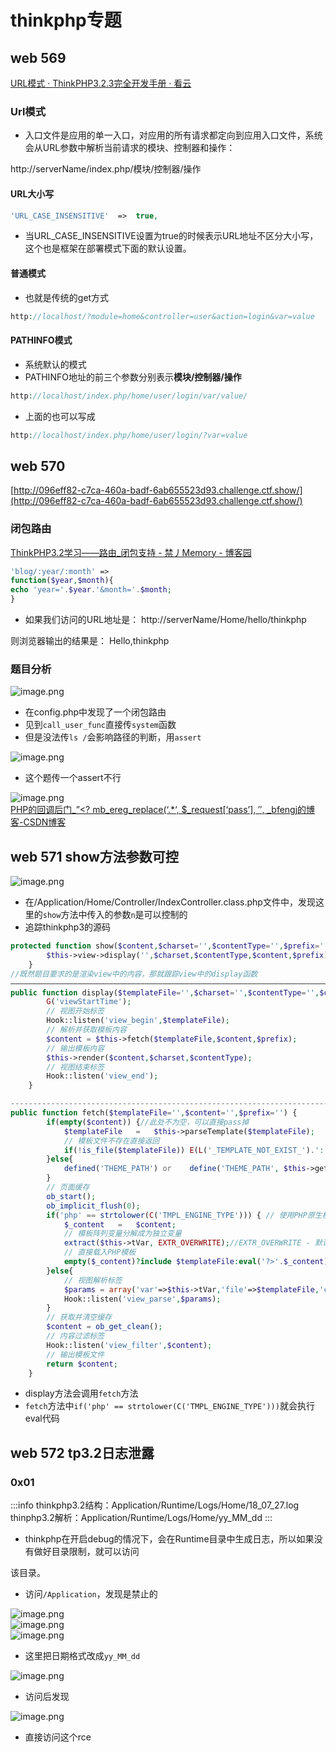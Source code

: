 # thinkphp专题

## web 569

[URL模式 · ThinkPHP3.2.3完全开发手册 · 看云](https://www.kancloud.cn/manual/thinkphp/1697)

### Url模式

- 入口文件是应用的单一入口，对应用的所有请求都定向到应用入口文件，系统会从URL参数中解析当前请求的模块、控制器和操作：

http://serverName/index.php/模块/控制器/操作

#### URL大小写

```php
'URL_CASE_INSENSITIVE'  =>  true, 
```

- 当URL_CASE_INSENSITIVE设置为true的时候表示URL地址不区分大小写，这个也是框架在部署模式下面的默认设置。

#### 普通模式

- 也就是传统的get方式

```php
http://localhost/?module=home&controller=user&action=login&var=value
```

#### PATHINFO模式

- 系统默认的模式
- PATHINFO地址的前三个参数分别表示**模块/控制器/操作**

```php
http://localhost/index.php/home/user/login/var/value/
```

- 上面的也可以写成

```php
http://localhost/index.php/home/user/login/?var=value
```

## web 570

[http://096eff82-c7ca-460a-badf-6ab655523d93.challenge.ctf.show/](http://096eff82-c7ca-460a-badf-6ab655523d93.challenge.ctf.show/)

### 闭包路由

[ThinkPHP3.2学习——路由_闭包支持 - 禁丿Memory - 博客园](https://www.cnblogs.com/leqing/p/6861644.html)

```php
'blog/:year/:month' =>
function($year,$month){
echo 'year='.$year.'&month='.$month;
}
```

- 如果我们访问的URL地址是： http://serverName/Home/hello/thinkphp

则浏览器输出的结果是： Hello,thinkphp

### 题目分析

![image.png](https://cdn.nlark.com/yuque/0/2023/png/29405061/1678781815265-620c4d29-f980-4705-8015-49013bd0ab85.png#averageHue=%23222120&clientId=uca3f5732-314b-4&from=paste&height=395&id=u21171f5b&originHeight=868&originWidth=1305&originalType=binary&ratio=2.200000047683716&rotation=0&showTitle=false&size=129985&status=done&style=none&taskId=ueea2054f-cbc0-4cc5-bb87-28e28cc2487&title=&width=593.1818053249488)

- 在config.php中发现了一个闭包路由
- 见到`call_user_func`直接传`system`函数
- 但是没法传`ls /`会影响路径的判断，用`assert`

![image.png](https://cdn.nlark.com/yuque/0/2023/png/29405061/1678783176911-fc6f084c-99c3-4402-918f-b84d33c2d054.png#averageHue=%23fefefe&clientId=uca3f5732-314b-4&from=paste&height=410&id=u93a65887&originHeight=902&originWidth=2077&originalType=binary&ratio=2.200000047683716&rotation=0&showTitle=false&size=60016&status=done&style=none&taskId=ub82f702e-ee77-450d-ba57-cc7e5952d3e&title=&width=944.0908886282901)

- 这个题传一个assert不行

![image.png](https://cdn.nlark.com/yuque/0/2023/png/29405061/1678783404699-bb66b7f9-e4a2-415d-ac93-bc988ddec44a.png#averageHue=%23f5f5f5&clientId=uca3f5732-314b-4&from=paste&height=151&id=uf7626c47&originHeight=333&originWidth=1950&originalType=binary&ratio=2.200000047683716&rotation=0&showTitle=false&size=76175&status=done&style=none&taskId=u5c3a89d9-55c3-4490-a3a9-487d8287efd&title=&width=886.3636171522223)<br />[PHP的回调后门_”<? mb_ereg_replace(‘.*‘, $_request[‘pass’], ″, \_bfengj的博客-CSDN博客](https://blog.csdn.net/rfrder/article/details/109136388)

## web 571 show方法参数可控

![image.png](https://cdn.nlark.com/yuque/0/2023/png/29405061/1678784780836-a9806062-79a8-460e-802b-6b10cd25b664.png#averageHue=%23201f1f&clientId=uca3f5732-314b-4&from=paste&height=201&id=u1afb550d&originHeight=443&originWidth=1974&originalType=binary&ratio=2.200000047683716&rotation=0&showTitle=false&size=69001&status=done&style=none&taskId=ubfafd963-1e33-4024-8e68-5ecdfc8fa72&title=&width=897.272707824865)

- 在/Application/Home/Controller/IndexController.class.php文件中，发现这里的`show`方法中传入的参数`n`是可以控制的
- 追踪thinkphp3的源码

```php
protected function show($content,$charset='',$contentType='',$prefix='') {
        $this->view->display('',$charset,$contentType,$content,$prefix);
    }
//既然题目要求的是渲染view中的内容，那就跟踪view中的display函数
——————————————————————————————————————————————————————————————————————————————————
public function display($templateFile='',$charset='',$contentType='',$content='',$prefix='') {
        G('viewStartTime');
        // 视图开始标签
        Hook::listen('view_begin',$templateFile);
        // 解析并获取模板内容
        $content = $this->fetch($templateFile,$content,$prefix);
        // 输出模板内容
        $this->render($content,$charset,$contentType);
        // 视图结束标签
        Hook::listen('view_end');
    }

---------------------------------------------------------------------------------
public function fetch($templateFile='',$content='',$prefix='') {
        if(empty($content)) {//此处不为空，可以直接pass掉
            $templateFile   =   $this->parseTemplate($templateFile);
            // 模板文件不存在直接返回
            if(!is_file($templateFile)) E(L('_TEMPLATE_NOT_EXIST_').':'.$templateFile);
        }else{
            defined('THEME_PATH') or    define('THEME_PATH', $this->getThemePath());
        }
        // 页面缓存
        ob_start();
        ob_implicit_flush(0);
        if('php' == strtolower(C('TMPL_ENGINE_TYPE'))) { // 使用PHP原生模板(此处函数C的作用是优先执行设置获取或赋值,它有一个名字叫动态配置)
            $_content   =   $content;
            // 模板阵列变量分解成为独立变量
            extract($this->tVar, EXTR_OVERWRITE);//EXTR_OVERWRITE - 默认。如果有冲突，则覆盖已有的变量。
            // 直接载入PHP模板
            empty($_content)?include $templateFile:eval('?>'.$_content);//此处为命令执行点
        }else{
            // 视图解析标签
            $params = array('var'=>$this->tVar,'file'=>$templateFile,'content'=>$content,'prefix'=>$prefix);
            Hook::listen('view_parse',$params);
        }
        // 获取并清空缓存
        $content = ob_get_clean();
        // 内容过滤标签
        Hook::listen('view_filter',$content);
        // 输出模板文件
        return $content;
    }

```

- display方法会调用`fetch`方法
- `fetch`方法中`if('php' == strtolower(C('TMPL_ENGINE_TYPE')))`就会执行eval代码

## web 572 tp3.2日志泄露

### 0x01

:::info
thinkphp3.2结构：Application/Runtime/Logs/Home/18_07_27.log<br />thinphp3.2解析：Application/Runtime/Logs/Home/yy_MM_dd
:::

- thinkphp在开启debug的情况下，会在Runtime目录中生成日志，所以如果没有做好目录限制，就可以访问

该目录。






- 访问`/Application`，发现是禁止的

![image.png](https://cdn.nlark.com/yuque/0/2023/png/29405061/1678851200839-d0ebed11-a7cb-4b27-862a-1cede3a977ae.png#averageHue=%23f9f8f7&clientId=u40e22dad-ff61-4&from=paste&height=188&id=u4c657698&originHeight=414&originWidth=1620&originalType=binary&ratio=2.200000047683716&rotation=0&showTitle=false&size=68222&status=done&style=none&taskId=u1e25b238-9554-4da9-b846-952088cb181&title=&width=736.3636204033847)<br />![image.png](https://cdn.nlark.com/yuque/0/2023/png/29405061/1678851696403-3b408a50-cae1-4cec-a389-762cc75cd889.png#averageHue=%23f6f6f6&clientId=u40e22dad-ff61-4&from=paste&height=376&id=uf0590faf&originHeight=827&originWidth=1749&originalType=binary&ratio=2.200000047683716&rotation=0&showTitle=false&size=47077&status=done&style=none&taskId=ufd96c9d3-7886-487b-a4d5-2ab979e5022&title=&width=794.9999827688395)<br />![image.png](https://cdn.nlark.com/yuque/0/2023/png/29405061/1678851715583-e2714f29-d4f2-48f2-bd68-15f61fbe7ac4.png#averageHue=%23f7f6f6&clientId=u40e22dad-ff61-4&from=paste&height=387&id=u123be467&originHeight=852&originWidth=1745&originalType=binary&ratio=2.200000047683716&rotation=0&showTitle=false&size=42921&status=done&style=none&taskId=u126f5520-5c4e-41fe-8cd9-5105cf94321&title=&width=793.1818009900657)

- 这里把日期格式改成`yy_MM_dd`

![image.png](https://cdn.nlark.com/yuque/0/2023/png/29405061/1678851769573-6954b58c-76d4-44bd-a81f-c9d2f382b48d.png#averageHue=%23f9f3ef&clientId=u40e22dad-ff61-4&from=paste&height=182&id=u39f2a308&originHeight=400&originWidth=1374&originalType=binary&ratio=2.200000047683716&rotation=0&showTitle=false&size=21732&status=done&style=none&taskId=ubc69ffd7-64f3-42af-90f7-515bc749fad&title=&width=624.5454410087966)

- 访问后发现

![image.png](https://cdn.nlark.com/yuque/0/2023/png/29405061/1678851854699-ae1dab13-c522-4ebc-90aa-8af86ba54c79.png#averageHue=%23f3f3f3&clientId=u40e22dad-ff61-4&from=paste&height=425&id=u8abe32f6&originHeight=934&originWidth=1238&originalType=binary&ratio=2.200000047683716&rotation=0&showTitle=false&size=71689&status=done&style=none&taskId=u4d26c652-a7b5-4a50-8d8e-08d29773c30&title=&width=562.7272605304878)

- 直接访问这个rce